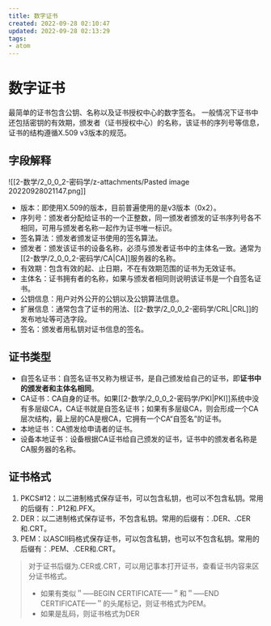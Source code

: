 ```yaml
---
title: 数字证书
created: 2022-09-28 02:10:47
updated: 2022-09-28 02:13:29
tags: 
- atom
---
```


# 数字证书

最简单的证书包含公钥、名称以及证书授权中心的数字签名。
一般情况下证书中还包括密钥的有效期，颁发者（证书授权中心）的名称，该证书的序列号等信息，证书的结构遵循X.509 v3版本的规范。

## 字段解释

![[2-数学/2_0_0_2-密码学/z-attachments/Pasted image 20220928021147.png]]

- 版本：即使用X.509的版本，目前普遍使用的是v3版本（0x2）。
- 序列号：颁发者分配给证书的一个正整数，同一颁发者颁发的证书序列号各不相同，可用与颁发者名称一起作为证书唯一标识。
- 签名算法：颁发者颁发证书使用的签名算法。
- 颁发者：颁发该证书的设备名称，必须与颁发者证书中的主体名一致。通常为[[2-数学/2_0_0_2-密码学/CA|CA]]服务器的名称。
- 有效期：包含有效的起、止日期，不在有效期范围的证书为无效证书。
- 主体名：证书拥有者的名称，如果与颁发者相同则说明该证书是一个自签名证书。
- 公钥信息：用户对外公开的公钥以及公钥算法信息。
- 扩展信息：通常包含了证书的用法、[[2-数学/2_0_0_2-密码学/CRL|CRL]]的发布地址等可选字段。
- 签名：颁发者用私钥对证书信息的签名。

## 证书类型

- 自签名证书：自签名证书又称为根证书，是自己颁发给自己的证书，即**证书中的颁发者和主体名相同**。
- CA证书：CA自身的证书。如果[[2-数学/2_0_0_2-密码学/PKI|PKI]]系统中没有多层级CA，CA证书就是自签名证书；如果有多层级CA，则会形成一个CA层次结构，最上层的CA是根CA，它拥有一个CA“自签名”的证书。
- 本地证书：CA颁发给申请者的证书。
- 设备本地证书：设备根据CA证书给自己颁发的证书，证书中的颁发者名称是CA服务器的名称。

## 证书格式

1. PKCS#12：以二进制格式保存证书，可以包含私钥，也可以不包含私钥。常用的后缀有：.P12和.PFX。
2. DER：以二进制格式保存证书，不包含私钥。常用的后缀有：.DER、.CER和.CRT。
3. PEM：以ASCII码格式保存证书，可以包含私钥，也可以不包含私钥。常用的后缀有：.PEM、.CER和.CRT。

> 对于证书后缀为.CER或.CRT，可以用记事本打开证书，查看证书内容来区分证书格式。
> 
> -   如果有类似＂—–BEGIN CERTIFICATE—–＂和＂—–END CERTIFICATE—–＂的头尾标记，则证书格式为PEM。
> -   如果是乱码，则证书格式为DER



